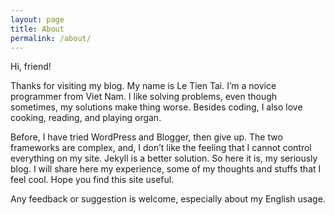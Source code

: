 ```yaml
---
layout: page
title: About
permalink: /about/
---
```


Hi, friend!

Thanks for visiting my blog. My name is Le Tien Tai. I’m a novice programmer from Viet Nam. I like solving problems, even though sometimes, my solutions make thing worse. Besides coding, I also love cooking, reading, and playing organ.

Before, I have tried WordPress and Blogger, then give up. The two frameworks are complex, and, I don’t like the feeling that I cannot control everything on my site. Jekyll is a better solution. So here it is, my seriously blog. I will share here my experience, some of my thoughts and stuffs that I feel cool. Hope you find this site useful.

Any feedback or suggestion is welcome, especially about my English usage.
